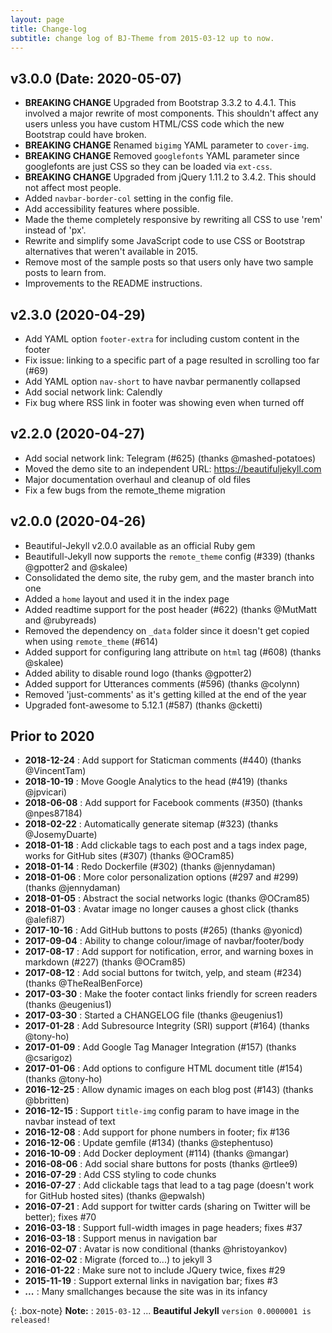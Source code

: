 ```yaml
---
layout: page
title: Change-log
subtitle: change log of BJ-Theme from 2015-03-12 up to now.
---
```


## v3.0.0 (Date: 2020-05-07)

- **BREAKING CHANGE** Upgraded from Bootstrap 3.3.2 to 4.4.1. This involved a major rewrite of most components. This shouldn't affect any users unless you have custom HTML/CSS code which the new Bootstrap could have broken.
- **BREAKING CHANGE** Renamed `bigimg` YAML parameter to `cover-img`.
- **BREAKING CHANGE** Removed `googlefonts` YAML parameter since googlefonts are just CSS so they can be loaded via `ext-css`.
- **BREAKING CHANGE** Upgraded from jQuery 1.11.2 to 3.4.2. This should not affect most people.
- Added `navbar-border-col` setting in the config file.
- Add accessibility features where possible.
- Made the theme completely responsive by rewriting all CSS to use 'rem' instead of 'px'.
- Rewrite and simplify some JavaScript code to use CSS or Bootstrap alternatives that weren't available in 2015.
- Remove most of the sample posts so that users only have two sample posts to learn from.
- Improvements to the README instructions.

## v2.3.0 (2020-04-29)

- Add YAML option `footer-extra` for including custom content in the footer
- Fix issue: linking to a specific part of a page resulted in scrolling too far (#69)
- Add YAML option `nav-short` to have navbar permanently collapsed
- Add social network link: Calendly
- Fix bug where RSS link in footer was showing even when turned off

## v2.2.0 (2020-04-27)

- Add social network link: Telegram (#625) (thanks @mashed-potatoes)
- Moved the demo site to an independent URL: https://beautifuljekyll.com
- Major documentation overhaul and cleanup of old files
- Fix a few bugs from the remote_theme migration

## v2.0.0 (2020-04-26)

- Beautiful-Jekyll v2.0.0 available as an official Ruby gem
- Beautifull-Jekyll now supports the `remote_theme` config (#339) (thanks @gpotter2 and @skalee)
- Consolidated the demo site, the ruby gem, and the master branch into one
- Added a `home` layout and used it in the index page
- Added readtime support for the post header (#622) (thanks @MutMatt and @rubyreads)
- Removed the dependency on `_data` folder since it doesn't get copied when using `remote_theme` (#614)
- Added support for configuring lang attribute on `html` tag (#608) (thanks @skalee)
- Added ability to disable round logo (thanks @gpotter2)
- Added support for Utterances comments (#596) (thanks @colynn)
- Removed 'just-comments' as it's getting killed at the end of the year
- Upgraded font-awesome to 5.12.1 (#587) (thanks @cketti)

## Prior to 2020

- **2018-12-24** : Add support for Staticman comments (#440) (thanks @VincentTam)
- **2018-10-19** : Move Google Analytics to the head (#419) (thanks @jpvicari)
- **2018-06-08** : Add support for Facebook comments (#350) (thanks @npes87184)
- **2018-02-22** : Automatically generate sitemap (#323) (thanks @JosemyDuarte)
- **2018-01-18** : Add clickable tags to each post and a tags index page, works for GitHub sites (#307) (thanks @OCram85)
- **2018-01-14** : Redo Dockerfile (#302) (thanks @jennydaman)
- **2018-01-06** : More color personalization options (#297 and #299) (thanks @jennydaman)
- **2018-01-05** : Abstract the social networks logic (thanks @OCram85)
- **2018-01-03** : Avatar image no longer causes a ghost click (thanks @alefi87)
- **2017-10-16** : Add GitHub buttons to posts (#265) (thanks @yonicd)
- **2017-09-04** : Ability to change colour/image of navbar/footer/body
- **2017-08-17** : Add support for notification, error, and warning boxes in markdown (#227) (thanks @OCram85)
- **2017-08-12** : Add social buttons for twitch, yelp, and steam (#234) (thanks @TheRealBenForce)
- **2017-03-30** : Make the footer contact links friendly for screen readers (thanks @eugenius1)
- **2017-03-30** : Started a CHANGELOG file (thanks @eugenius1)
- **2017-01-28** : Add Subresource Integrity (SRI) support (#164) (thanks @tony-ho)
- **2017-01-09** : Add Google Tag Manager Integration (#157) (thanks @csarigoz)
- **2017-01-06** : Add options to configure HTML document title (#154) (thanks @tony-ho)
- **2016-12-25** : Allow dynamic images on each blog post (#143) (thanks @bbritten)
- **2016-12-15** : Support `title-img` config param to have image in the navbar instead of text
- **2016-12-08** : Add support for phone numbers in footer; fix #136
- **2016-12-06** : Update gemfile (#134) (thanks @stephentuso)
- **2016-10-09** : Add Docker deployment (#114) (thanks @mangar)
- **2016-08-06** : Add social share buttons for posts (thanks @rtlee9)
- **2016-07-29** : Add CSS styling to code chunks
- **2016-07-27** : Add clickable tags that lead to a tag page (doesn't work for GitHub hosted sites) (thanks @epwalsh)
- **2016-07-21** : Add support for twitter cards (sharing on Twitter will be better); fixes #70
- **2016-03-18** : Support full-width images in page headers; fixes #37
- **2016-03-18** : Support menus in navigation bar
- **2016-02-07** : Avatar is now conditional (thanks @hristoyankov)
- **2016-02-02** : Migrate (forced to...) to jekyll 3
- **2016-01-22** : Make sure not to include JQuery twice, fixes #29
- **2015-11-19** : Support external links in navigation bar; fixes #3
-  ***...***     : Many smallchanges because the site was in its infancy

{: .box-note}
**Note:** : ```2015-03-12``` ... **Beautiful Jekyll** ```version 0.0000001 is released!```
